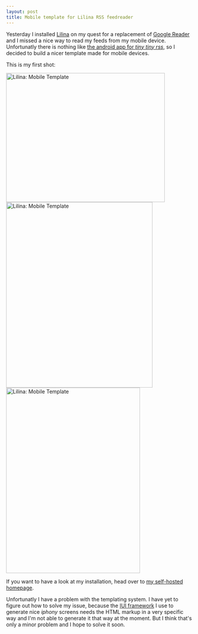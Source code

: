 ```yaml
---
layout: post
title: Mobile template for Lilina RSS feedreader
---
```

Yesterday I installed [Lilina][1] on my quest for a replacement of [Google Reader][2] and I missed a nice way to read my feeds from my mobile device. Unfortunatly there is nothing like [the android app for *tiny tiny rss*][3], so I decided to build a nicer template made for mobile devices.

This is my first shot:

<a href="http://www.flickr.com/photos/cringe/6085310770/" title="Lilina: Mobile Template by cringe, on Flickr"><img src="http://farm7.static.flickr.com/6081/6085310770_94091e9ef7.jpg" width="429" height="348" alt="Lilina: Mobile Template"></a><a href="http://www.flickr.com/photos/cringe/6085310780/" title="Lilina: Mobile Template by cringe, on Flickr"><img src="http://farm7.static.flickr.com/6072/6085310780_c3119b9f5c.jpg" width="396" height="500" alt="Lilina: Mobile Template"></a><a href="http://www.flickr.com/photos/cringe/6085310782/" title="Lilina: Mobile Template by cringe, on Flickr"><img src="http://farm7.static.flickr.com/6077/6085310782_10bffec384.jpg" width="362" height="500" alt="Lilina: Mobile Template"></a>

If you want to have a look at my installation, head over to [my self-hosted homepage][4].

Unfortunatly I have a problem with the templating system. I have yet to figure out how to solve my issue, because the [IUI framework][5] I use to generate nice *iphony* screens needs the HTML markup in a very specific way and I'm not able to generate it that way at the moment. But I think that's only a minor problem and I hope to solve it soon.


[1]: http://getlilina.org/
[2]: http://reader.google.com/
[3]: https://market.android.com/details?id=org.ttrssreader
[4]: https://cringe.dnsalias.org/rss/
[5]: http://code.google.com/p/iui/
